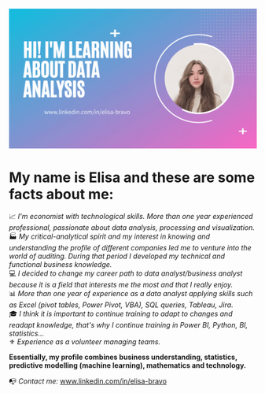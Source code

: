 ![](https://github.com/bravovielisa/bravovielisa/blob/main/Githubelisa.gif)

# My name is Elisa and these are some facts about me:  



📈 *I'm economist with technological skills. More than one year experienced professional, passionate about data analysis, processing and visualization.*  
🏭 *My critical-analytical spirit and my interest in knowing and understanding the profile of different companies led me to venture into the world of auditing. During that period I developed my technical and functional business knowledge.*  
💻 *I decided to change my career path to data analyst/business analyst because it is a field that interests me the most and that I really enjoy.*  
📊 *More than one year of experience as a data analyst applying skills such as Excel (pivot tables, Power Pivot, VBA), SQL queries, Tableau, Jira.*  
🎓 *I think it is important to continue training to adapt to changes and readapt knowledge, that's why I continue training in Power BI, Python, BI, statistics...*  
⚜️ *Experience as a volunteer managing teams.*  


**Essentially, my profile combines business understanding, statistics, predictive modelling (machine learning), mathematics and technology.**  


📭 *Contact me:* <span style="color:blue">www.linkedin.com/in/elisa-bravo</span>
